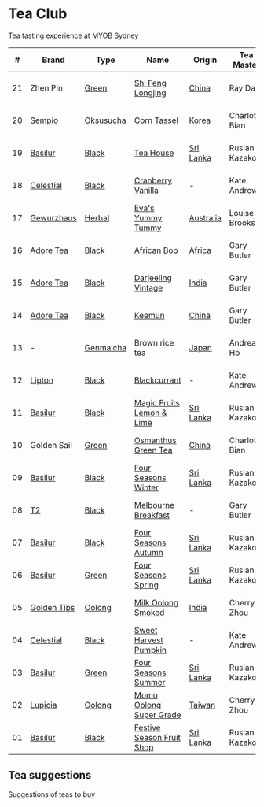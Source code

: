 # Tea Club 
Tea tasting experience at MYOB Sydney

| #  | Brand         | Type        | Name                        | Origin      | Tea Master     | Date     |
|----|---------------|-------------|-----------------------------|-------------|----------------|----------|
| 21 | Zhen Pin      | [Green]     | [Shi Feng Longjing]         | [China]     | Ray Dai        | 18-07-16 |
| 20 | [Sempio]      | [Oksusucha] | [Corn Tassel]               | [Korea]     | Charlotte Bian | 15-07-16 |
| 19 | [Basilur]     | [Black]     | [Tea House]                 | [Sri Lanka] | Ruslan Kazakov | 14-07-16 |
| 18 | [Celestial]   | [Black]     | [Cranberry Vanilla]         | -           | Kate Andrews   | 13-07-16 |
| 17 | [Gewurzhaus]  | [Herbal]    | [Eva's Yummy Tummy]         | [Australia] | Louise Brooks  | 12-07-16 |
| 16 | [Adore Tea]   | [Black]     | [African Bop]               | [Africa]    | Gary Butler    | 11-07-16 |
| 15 | [Adore Tea]   | [Black]     | [Darjeeling Vintage]        | [India]     | Gary Butler    | 08-07-16 |
| 14 | [Adore Tea]   | [Black]     | [Keemun]                    | [China]     | Gary Butler    | 07-07-16 |
| 13 | -             | [Genmaicha] | Brown rice tea              | [Japan]     | Andrea Ho      | 07-07-16 |
| 12 | [Lipton]      | [Black]     | [Blackcurrant]              | -           | Kate Andrews   | 06-07-16 |
| 11 | [Basilur]     | [Black]     | [Magic Fruits Lemon & Lime] | [Sri Lanka] | Ruslan Kazakov | 01-07-16 |
| 10 | Golden Sail   | [Green]     | [Osmanthus Green Tea]       | [China]     | Charlotte Bian | 30-06-16 |
| 09 | [Basilur]     | [Black]     | [Four Seasons Winter]       | [Sri Lanka] | Ruslan Kazakov | 29-06-16 |
| 08 | [T2]          | [Black]     | [Melbourne Breakfast]       | -           | Gary Butler    | 28-06-16 |
| 07 | [Basilur]     | [Black]     | [Four Seasons Autumn]       | [Sri Lanka] | Ruslan Kazakov | 27-06-16 |
| 06 | [Basilur]     | [Green]     | [Four Seasons Spring]       | [Sri Lanka] | Ruslan Kazakov | 24-06-16 |
| 05 | [Golden Tips] | [Oolong]    | [Milk Oolong Smoked]        | [India]     | Cherry Zhou    | 23-06-16 |
| 04 | [Celestial]   | [Black]     | [Sweet Harvest Pumpkin]     | -           | Kate Andrews   | 22-06-16 |
| 03 | [Basilur]     | [Green]     | [Four Seasons Summer]       | [Sri Lanka] | Ruslan Kazakov | 21-06-16 |
| 02 | [Lupicia]     | [Oolong]    | [Momo Oolong Super Grade]   | [Taiwan]    | Cherry Zhou    | 20-06-16 |
| 01 | [Basilur]     | [Black]     | [Festive Season Fruit Shop] | [Sri Lanka] | Ruslan Kazakov | 20-06-16 |

## Tea suggestions
Suggestions of teas to buy

<!-- Brand -->
[Adore Tea]: http://adoretea.com.au
[Basilur]: http://www.basilurshop.com.au
[Celestial]: http://www.celestialseasonings.com
[Gewurzhaus]: http://www.gewurzhaus.com.au
[Golden Tips]: http://www.goldentipstea.com
[Lipton]: http://www.liptontea.com
[Lupicia]: http://www.lupicia.com.au
[Sempio]: http://www.sempio.com
[T2]: http://www.t2tea.com

<!-- Name -->
[Shi Feng Longjing]: https://en.wikipedia.org/wiki/Longjing_tea
[Corn Tassel]: http://www.sempio.com/eng/products/View.asp?mc=020101&cate1=PDZZ&cate2=PDZZ4
[Tea House]: http://www.basilurshop.com.au/basilur/festive-collection-100g-lt-tea-house
[Cranberry Vanilla]: http://www.celestialseasonings.com/products/herbal/cranberry-vanilla-wonderland
[Eva's Yummy Tummy]: http://www.gewurzhaus.com.au/evas_yummy_tummy_tea
[African Bop]: http://adoretea.com.au/African-BOP-Teza-Estate.html
[Darjeeling Vintage]: http://adoretea.com.au/Black/Black-Tea/Darjeeling-Vintage.html
[Keemun]: http://adoretea.com.au/Black/Black-Tea/Keemun.html
[Blackcurrant]: http://www.made-in-scandinavian.com/store/p1064/Lipton_Blackcurrant_20_-Tea_Bags_%2F_Pack_Made_in_Europe.html
[Magic Fruits Lemon & Lime]: http://www.basilurshop.com.au/magic-fruits-packet-lt-lemon-lime-100g
[Osmanthus Green Tea]: http://www.teaspring.com/Osmanthus-Flower.asp
[Four Seasons Winter]: http://www.basilurtea.com.au/tea_collection/four_seasons/four-seasons-t-caddy-lt-winter-tea-125g.html
[Melbourne Breakfast]: http://www.t2tea.com/en/au/tea/melbourne-breakfast-loose-leaf-gift-cube-T125AE023.html
[Four Seasons Autumn]: http://www.basilurtea.com.au/tea_collection/four_seasons/four-seasons-t-caddy-lt-autumn-tea-125g.html
[Four Seasons Spring]: http://www.basilurshop.com.au/four-seasons-t-caddy-lt-spring-tea-125g
[Milk Oolong Smoked]: http://goldentipstea.com/products/milk-oolong
[Sweet Harvest Pumpkin]: http://www.celestialseasonings.com/products/black/sweet-harvest-pumpkin
[Four Seasons Summer]: http://www.basilurtea.com.au/tea_collection/four_seasons/four-seasons-packet-lt-summer-tea-100g.html
[Momo Oolong Super Grade]: https://usa.lupicia.com/category/select/cid/308/pid/9383/language/en
[Festive Season Fruit Shop]: http://www.basilurshop.com.au/basilur/festive-collection-100g-lt-fruit-shop

<!-- Type -->
[Black]: https://en.wikipedia.org/wiki/Black_tea
[Genmaicha]: https://en.wikipedia.org/wiki/Genmaicha
[Green]: https://en.wikipedia.org/wiki/Green_tea
[Herbal]: https://en.wikipedia.org/wiki/Herbal_tea
[Oksusucha]: https://en.wikipedia.org/wiki/Oksusucha
[Oolong]: https://en.wikipedia.org/wiki/Oolong
[White]: https://en.wikipedia.org/wiki/White_tea

<!-- Origin -->
[Africa]: https://en.wikipedia.org/wiki/Africa
[Australia]: https://en.wikipedia.org/wiki/Australia
[China]: https://en.wikipedia.org/wiki/China
[India]: https://en.wikipedia.org/wiki/India
[Japan]: https://en.wikipedia.org/wiki/Japan
[Korea]: https://en.wikipedia.org/wiki/Korea
[Sri Lanka]: https://en.wikipedia.org/wiki/Sri_Lanka
[Taiwan]: https://en.wikipedia.org/wiki/Taiwan
